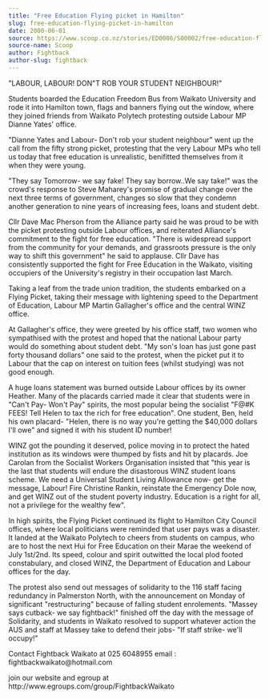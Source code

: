 ```yaml
---
title: "Free Education Flying picket in Hamilton"
slug: free-education-flying-picket-in-hamilton
date: 2000-06-01
source: https://www.scoop.co.nz/stories/ED0006/S00002/free-education-flying-picket-in-hamilton.htm
source-name: Scoop
author: Fightback
author-slug: fightback
---
```


<p>"LABOUR, LABOUR!  DON"T ROB YOUR STUDENT
NEIGHBOUR!"</p>

<p>Students boarded the Education Freedom Bus
from Waikato University and rode  it into Hamilton town,
flags and banners flying out the window, where they joined
friends from Waikato Polytech protesting outside Labour MP
Dianne Yates' office.</p>

<p>"Dianne Yates and Labour- Don't rob
your student neighbour" went up the call  from the fifty
strong picket, protesting that the very Labour MPs who tell
us today that free education is unrealistic, benifitted
themselves from it when they were young.</p>

<p>"They say
Tomorrow- we say fake! They say borrow..We say take!" was
the crowd's response to Steve Maharey's promise of gradual
change over the next three terms of government, changes so
slow that they condemn  another generation to nine years of
increasing fees, loans and student debt.</p>

<p>Cllr Dave Mac
Pherson from the Alliance party said he was proud to be with
the picket protesting outside Labour offices, and reiterated
Alliance's  commitment to the fight for free education. 
"There is widespread support from the community for your
demands, and grassroots pressure is the only way  to shift
this government" he said to applause.  Cllr Dave has
consistently supported the fight for Free Education in the
Waikato, visiting occupiers of  the University's registry in
their occupation last March.</p>

<p>Taking a leaf from the trade
union tradition, the students embarked on a Flying Picket,
taking their message with lightening speed to the Department
of Education, Labour MP Martin Gallagher's office and the
central WINZ  office.<p>
<p>At Gallagher's office, they were
greeted by his office staff, two women who  sympathised with
the protest and hoped that the national Labour party would 
do something about student debt.  "My son's loan has just
gone past forty thousand dollars" one said to the protest,
when the picket put it to Labour  that the cap on interest
on tuition fees (whilst studying) was not good  enough.</p>

<p>A
huge loans statement was burned outside Labour offices by
its owner  Heather.   Many of the placards carried made it
clear that students were in  "Can't Pay- Won't Pay" spirits,
the most popular being the socialist "F@#K FEES!  Tell Helen
to tax the rich for free education". One student, Ben, held
his own placard- "Helen, there is no way you're  getting the
$40,000 dollars I'll owe" and signed it with his student ID 
number!</p>

<p>WINZ got the pounding it deserved, police moving
in to protect the hated institution as its windows were
thumped by fists and hit by placards.  Joe Carolan from the
Socialist Workers Organisation insisted that "this year is 
the last that students will endure the disastorous WINZ
student loans  scheme.  We need a Universal Student Living
Allowance now- get the message,  Labour!  Fire Christine
Rankin, reinstate the Emergency Dole now, and get WINZ out
of the student poverty industry.  Education is a right for
all, not  a privilege for the wealthy few".</p>

<p>In high
spirits, the Flying Picket continued its flight to Hamilton
City Council offices, where local politicians were reminded
that user pays was a  disaster.  It landed at the Waikato
Polytech to cheers from students on  campus, who are to host
the next Hui for Free Education on their Marae the weekend
of July 1st/2nd.  Its speed, colour and spirit outwitted the
local plod footed constabulary, and closed WINZ, the
Department of Education and Labour offices for the
day.</p>

<p>The protest also send out messages of solidarity to
the 116 staff facing redundancy in Palmerston North, with
the announcement on Monday of  significant "restructuring"
because of falling student enrolements. "Massey says
cutback- we say fightback!" finished off the day with the 
message of Solidarity, and students in Waikato resolved to
support whatever  action the AUS and staff at Massey take to
defend their jobs- "If staff strike- we'll
occupy!"</p>

<p>Contact Fightback Waikato at 025 6048955 email :
fightbackwaikato@hotmail.com</p>

<p>join our website and egroup
at http://www.egroups.com/group/FightbackWaikato</p>

  